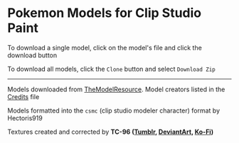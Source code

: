 # Pokemon Models for Clip Studio Paint

To download a single model, click on the model's file and click the download button

To download all models, click the `Clone` button and select `Download Zip`

-------------

Models downloaded from [TheModelResource](https://www.models-resource.com/). Model creators listed in the [Credits](https://github.com/Hectoris919/CSP-Pokemon-Models/blob/main/Pokemon%20XY/Credits.md) file

Models formatted into the `csmc` (clip studio modeler character) format by Hectoris919

Textures created and corrected by **TC-96 ([Tumblr](https://xxtc-96xx.tumblr.com/), [DeviantArt](https://www.deviantart.com/tc-96), [Ko-Fi](https://ko-fi.com/tckofi))**
